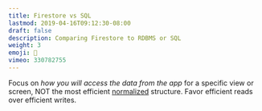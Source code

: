 ```yaml
---
title: Firestore vs SQL
lastmod: 2019-04-16T09:12:30-08:00
draft: false
description: Comparing Firestore to RDBMS or SQL
weight: 3
emoji: 👶
vimeo: 330782755
---
```



Focus on *how you will access the data from the app* for a specific view or screen, NOT the most efficient [normalized](https://en.wikipedia.org/wiki/Database_normalization) structure. Favor efficient reads over efficient writes. 
